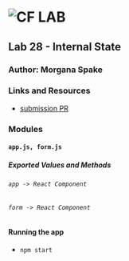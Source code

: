![CF](http://i.imgur.com/7v5ASc8.png) LAB  
=================================================  
  
## Lab 28 - Internal State  
  
### Author: Morgana Spake  
  
### Links and Resources  
* [submission PR](https://github.com/401-advanced-javascript-mspake/lab-28-internal-state/pull/1)  
  
### Modules  
#### `app.js, form.js`  
##### Exported Values and Methods  
  
###### `app -> React Component`  
###### `form -> React Component`  
  
#### Running the app  
* `npm start`  
   
<!-- #### Tests
* How do you run tests?
* What assertions were made?
* What assertions need to be / should be made? -->
